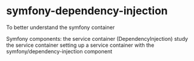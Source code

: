 # symfony-dependency-injection

To better understand the symfony container

Symfony components: the service container (DependencyInjection) study the service container setting up a service container with the symfony/dependency-injection component
